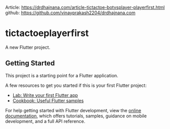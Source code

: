 Article:
https://drdhajnana.com/article-tictactoe-botvsplayer-playerfirst.html
github:
https://github.com/vinayprakash2204/drdhajnana.com

# tictactoeplayerfirst

A new Flutter project.

## Getting Started

This project is a starting point for a Flutter application.

A few resources to get you started if this is your first Flutter project:

- [Lab: Write your first Flutter app](https://docs.flutter.dev/get-started/codelab)
- [Cookbook: Useful Flutter samples](https://docs.flutter.dev/cookbook)

For help getting started with Flutter development, view the
[online documentation](https://docs.flutter.dev/), which offers tutorials,
samples, guidance on mobile development, and a full API reference.

